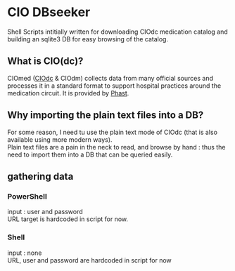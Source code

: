 # CIO DBseeker
Shell Scripts intitially written for downloading CIOdc medication catalog and building an sqlite3 DB for easy browsing of the catalog.  

## What is CIO(dc)? 
CIOmed ([CIOdc](http://www.phast.fr/ciodc/) & CIOdm) collects data from many official sources and processes it in a standard format to support hospital practices around the medication circuit. It is provided by [Phast](https://www.phast.fr/about-phast-2/).

## Why importing the plain text files into a DB?
For some reason, I need tu use the plain text mode of CIOdc (that is also available using more modern ways).  
Plain text files are a pain in the neck to read, and browse by hand : thus the need to import them into a DB that can be queried easily.

## gathering data
### PowerShell
input : user and password  
URL target is hardcoded in script for now.

### Shell
input : none  
URL, user and password are hardcoded in script for now
